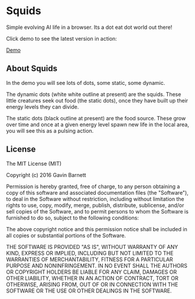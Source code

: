 # Squids
Simple evolving AI life in a browser. Its a dot eat dot world out there!

Click demo to see the latest version in action:

<a href="https://gavbarnett.github.io/Squids/" target="_blank">Demo</a>

## About Squids

In the demo you will see lots of dots, some static, some dynamic. 

The dynamic dots (white white outline at present) are the squids. These little creatures seek out food (the static dots), once they have built up their energy levels they can divide.

The static dots (black outline at present) are the food source. These grow over time and once at a given energy level spawn new life in the local area, you will see this as a pulsing action.  

## License

The MIT License (MIT)

Copyright (c) 2016 Gavin Barnett

Permission is hereby granted, free of charge, to any person obtaining a copy
of this software and associated documentation files (the "Software"), to deal
in the Software without restriction, including without limitation the rights
to use, copy, modify, merge, publish, distribute, sublicense, and/or sell
copies of the Software, and to permit persons to whom the Software is
furnished to do so, subject to the following conditions:

The above copyright notice and this permission notice shall be included in all
copies or substantial portions of the Software.

THE SOFTWARE IS PROVIDED "AS IS", WITHOUT WARRANTY OF ANY KIND, EXPRESS OR
IMPLIED, INCLUDING BUT NOT LIMITED TO THE WARRANTIES OF MERCHANTABILITY,
FITNESS FOR A PARTICULAR PURPOSE AND NONINFRINGEMENT. IN NO EVENT SHALL THE
AUTHORS OR COPYRIGHT HOLDERS BE LIABLE FOR ANY CLAIM, DAMAGES OR OTHER
LIABILITY, WHETHER IN AN ACTION OF CONTRACT, TORT OR OTHERWISE, ARISING FROM,
OUT OF OR IN CONNECTION WITH THE SOFTWARE OR THE USE OR OTHER DEALINGS IN THE
SOFTWARE.
